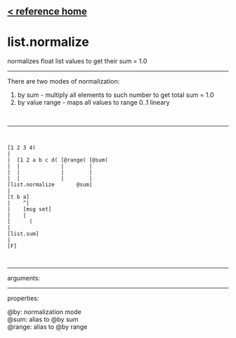 [< reference home](index.html)
---

# list.normalize


normalizes float list values to get their sum = 1.0

---

There are two modes of normalization:
1. by sum - multiply all elements to such number to get total sum = 1.0
2. by value range - maps all values to range 0..1 lineary
<br>


---


```


[1 2 3 4(
|
|  [1 2 a b c d( [@range( [@sum(
|  |             |        |
|  |             |        |
|  |             |        |
[list.normalize       @sum]
|
[t b a]
|    ^|
|    [msg set]
|    |
[      (
|
[list.sum]
|
[F]

            
```

---
arguments:


---
properties:

@by: normalization
            mode<br>
@sum: alias to @by sum<br>
@range: alias to @by range<br>

